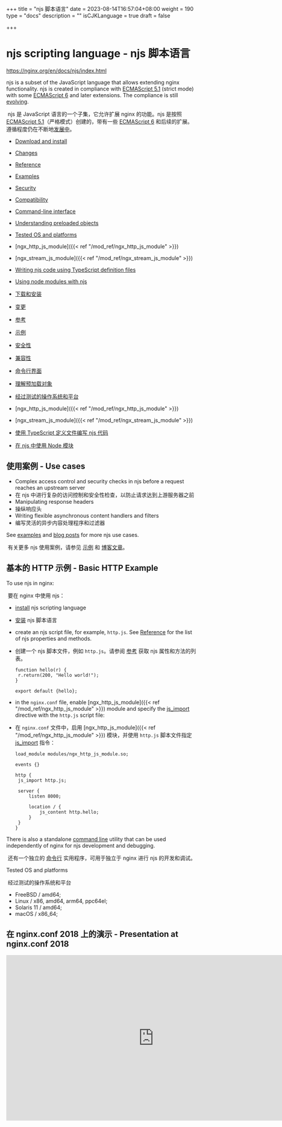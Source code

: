 +++
title = "njs 脚本语言"
date = 2023-08-14T16:57:04+08:00
weight = 190
type = "docs"
description = ""
isCJKLanguage = true
draft = false

+++

# njs scripting language - njs 脚本语言

https://nginx.org/en/docs/njs/index.html



njs is a subset of the JavaScript language that allows extending nginx functionality. njs is created in compliance with [ECMAScript 5.1](http://www.ecma-international.org/ecma-262/5.1/) (strict mode) with some [ECMAScript 6](http://www.ecma-international.org/ecma-262/6.0/) and later extensions. The compliance is still [evolving](https://nginx.org/en/docs/njs/compatibility.html).

​	njs 是 JavaScript 语言的一个子集，它允许扩展 nginx 的功能。njs 是按照 [ECMAScript 5.1](http://www.ecma-international.org/ecma-262/5.1/)（严格模式）创建的，带有一些 [ECMAScript 6](http://www.ecma-international.org/ecma-262/6.0/) 和后续的扩展。遵循程度仍在不断地[发展中](https://nginx.org/en/docs/njs/compatibility.html)。

- [Download and install](https://nginx.org/en/docs/njs/install.html)
- [Changes](https://nginx.org/en/docs/njs/changes.html)
- [Reference](https://nginx.org/en/docs/njs/reference.html)
- [Examples](https://github.com/nginx/njs-examples/)
- [Security](https://nginx.org/en/docs/njs/security.html)
- [Compatibility](https://nginx.org/en/docs/njs/compatibility.html)
- [Command-line interface](https://nginx.org/en/docs/njs/cli.html)
- [Understanding preloaded objects](https://nginx.org/en/docs/njs/preload_objects.html)
- [Tested OS and platforms](https://nginx.org/en/docs/njs/index.html#tested_os_and_platforms)

- [ngx_http_js_module]({{< ref "/mod_ref/ngx_http_js_module" >}})
- [ngx_stream_js_module]({{< ref "/mod_ref/ngx_stream_js_module" >}})

- [Writing njs code using TypeScript definition files](https://nginx.org/en/docs/njs/typescript.html)
- [Using node modules with njs](https://nginx.org/en/docs/njs/node_modules.html)
- [下载和安装](https://nginx.org/en/docs/njs/install.html)
- [变更](https://nginx.org/en/docs/njs/changes.html)
- [参考](https://nginx.org/en/docs/njs/reference.html)
- [示例](https://github.com/nginx/njs-examples/)
- [安全性](https://nginx.org/en/docs/njs/security.html)
- [兼容性](https://nginx.org/en/docs/njs/compatibility.html)
- [命令行界面](https://nginx.org/en/docs/njs/cli.html)
- [理解预加载对象](https://nginx.org/en/docs/njs/preload_objects.html)
- [经过测试的操作系统和平台](https://nginx.org/en/docs/njs/index.html#tested_os_and_platforms)
- [ngx_http_js_module]({{< ref "/mod_ref/ngx_http_js_module" >}})
- [ngx_stream_js_module]({{< ref "/mod_ref/ngx_stream_js_module" >}})
- [使用 TypeScript 定义文件编写 njs 代码](https://nginx.org/en/docs/njs/typescript.html)
- [在 njs 中使用 Node 模块](https://nginx.org/en/docs/njs/node_modules.html)





## 使用案例 - Use cases



- Complex access control and security checks in njs before a request reaches an upstream server
- 在 njs 中进行复杂的访问控制和安全性检查，以防止请求达到上游服务器之前
- Manipulating response headers
- 操纵响应头
- Writing flexible asynchronous content handlers and filters
- 编写灵活的异步内容处理程序和过滤器

See [examples](https://github.com/nginx/njs-examples/) and [blog posts](https://www.nginx.com/blog/tag/nginx-javascript-module/) for more njs use cases.

​	有关更多 njs 使用案例，请参见 [示例](https://github.com/nginx/njs-examples/) 和 [博客文章](https://www.nginx.com/blog/tag/nginx-javascript-module/)。



## 基本的 HTTP 示例 - Basic HTTP Example

To use njs in nginx:

​	要在 nginx 中使用 njs：

- [install](https://nginx.org/en/docs/njs/install.html) njs scripting language

- [安装](https://nginx.org/en/docs/njs/install.html) njs 脚本语言

- create an njs script file, for example, `http.js`. See [Reference](https://nginx.org/en/docs/njs/reference.html) for the list of njs properties and methods.

- 创建一个 njs 脚本文件，例如 `http.js`。请参阅 [参考](https://nginx.org/en/docs/njs/reference.html) 获取 njs 属性和方法的列表。

  ```
  function hello(r) {
   r.return(200, "Hello world!");
  }
  
  export default {hello};
  ```

  

- in the `nginx.conf` file, enable [ngx_http_js_module]({{< ref "/mod_ref/ngx_http_js_module" >}}) module and specify the [js_import](https://nginx.org/en/docs/http/ngx_http_js_module.html#js_import) directive with the `http.js` script file:

- 在 `nginx.conf` 文件中，启用 [ngx_http_js_module]({{< ref "/mod_ref/ngx_http_js_module" >}}) 模块，并使用 `http.js` 脚本文件指定 [js_import](https://nginx.org/en/docs/http/ngx_http_js_module.html#js_import) 指令：

  ```
  load_module modules/ngx_http_js_module.so;
  
  events {}
  
  http {
   js_import http.js;
  
   server {
       listen 8000;
  
       location / {
           js_content http.hello;
       }
   }
  }
  ```

  

There is also a standalone [command line](https://nginx.org/en/docs/njs/cli.html) utility that can be used independently of nginx for njs development and debugging.

​	还有一个独立的 [命令行](https://nginx.org/en/docs/njs/cli.html) 实用程序，可用于独立于 nginx 进行 njs 的开发和调试。



Tested OS and platforms

​	经过测试的操作系统和平台

- FreeBSD / amd64;
- Linux / x86, amd64, arm64, ppc64el;
- Solaris 11 / amd64;
- macOS / x86_64;



## 在 nginx.conf 2018 上的演示 - Presentation at nginx.conf 2018



<iframe type="text/html" src="https://www.youtube.com/embed/Jc_L6UffFOs?modestbranding=1&amp;rel=0&amp;showinfo=0&amp;color=white" frameborder="0" allowfullscreen="1" style="top: 0px; left: 0px; width: 780.802px; height: 439.198px;"></iframe>

